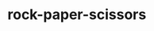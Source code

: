 # rock-paper-scissors

<!-- This is going to be my first javascript project. I am going to make a rock, paper, scissors game. Not really sure how this is going to go but I do know I need to plan.  -->

<!-- I need to think first about how this game works in real life and how it would work on a computer. I need to construct some basic pseudocode first and then go ahead and try and code it. -->

<!-- Here goes nothing! -->


<!-- Not bad i guess.. it took me a while to do but i think i really understood a lot about planning and function usage. Happy days. I didn't add a tally tracker to it otherwise all good. -->

<!-- Tally tracker add on -  -->
